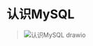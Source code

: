 # 认识MySQL
> ![认识MySQL drawio](https://github.com/Lp700750/Blogs/assets/104414865/bf231307-5fcd-44c5-8e37-3454e0d14ab2)
